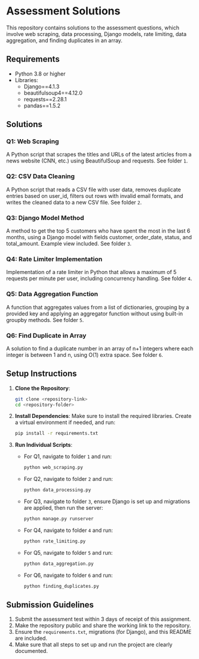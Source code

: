# Assessment Solutions

This repository contains solutions to the assessment questions, which involve web scraping, data processing, Django models, rate limiting, data aggregation, and finding duplicates in an array.

## Requirements

- Python 3.8 or higher
- Libraries: 
  - Django==4.1.3
  - beautifulsoup4==4.12.0
  - requests==2.28.1
  - pandas==1.5.2


## Solutions

### Q1: Web Scraping

A Python script that scrapes the titles and URLs of the latest articles from a news website (CNN, etc.) using BeautifulSoup and requests. See folder `1`.

### Q2: CSV Data Cleaning

A Python script that reads a CSV file with user data, removes duplicate entries based on user_id, filters out rows with invalid email formats, and writes the cleaned data to a new CSV file. See folder `2`.

### Q3: Django Model Method

A method to get the top 5 customers who have spent the most in the last 6 months, using a Django model with fields customer, order_date, status, and total_amount. Example view included. See folder `3`.

### Q4: Rate Limiter Implementation

Implementation of a rate limiter in Python that allows a maximum of 5 requests per minute per user, including concurrency handling. See folder `4`.

### Q5: Data Aggregation Function

A function that aggregates values from a list of dictionaries, grouping by a provided key and applying an aggregator function without using built-in groupby methods. See folder `5`.

### Q6: Find Duplicate in Array

A solution to find a duplicate number in an array of n+1 integers where each integer is between 1 and n, using O(1) extra space. See folder `6`.

## Setup Instructions

1. **Clone the Repository**:
   ```bash
   git clone <repository-link>
   cd <repository-folder>
   ```

2. **Install Dependencies**:
   Make sure to install the required libraries. Create a virtual environment if needed, and run:
   ```bash
   pip install -r requirements.txt
   ```

3. **Run Individual Scripts**:
   - For Q1, navigate to folder `1` and run:
     ```bash
     python web_scraping.py
     ```
   - For Q2, navigate to folder `2` and run:
     ```bash
     python data_processing.py
     ```
   - For Q3, navigate to folder `3`, ensure Django is set up and migrations are applied, then run the server:
     ```bash
     python manage.py runserver
     ```
   - For Q4, navigate to folder `4` and run:
     ```bash
     python rate_limiting.py
     ```
   - For Q5, navigate to folder `5` and run:
     ```bash
     python data_aggregation.py
     ```
   - For Q6, navigate to folder `6` and run:
     ```bash
     python finding_duplicates.py
     ```

## Submission Guidelines

1. Submit the assessment test within 3 days of receipt of this assignment.
2. Make the repository public and share the working link to the repository.
3. Ensure the `requirements.txt`, migrations (for Django), and this README are included.
4. Make sure that all steps to set up and run the project are clearly documented.
